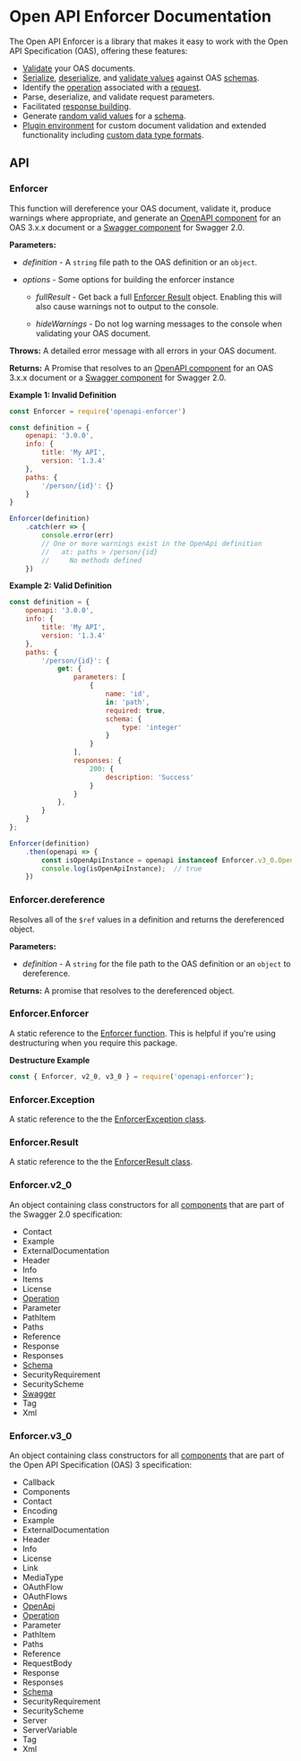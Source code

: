 # Open API Enforcer Documentation

The Open API Enforcer is a library that makes it easy to work with the Open API Specification (OAS), offering these features:

- [Validate](#enforcer) your OAS documents.
- [Serialize](./components/schema.md#schemaprototypeserialize), [deserialize](./components/schema.md#schemaprototypedeserialize), and [validate values](./components/schema.md#schemaprototypevalidate) against OAS [schemas](./components/schema.md).
- Identify the [operation](./components/operation.md) associated with a [request](./components/openapi.md#openapiprototyperequest).
- Parse, deserialize, and validate request parameters.
- Facilitated [response building](./components/schema.md#schemaprototypepopulate).
- Generate [random valid values](./components/schema.md#schemaprototyperandom) for a [schema](./components/schema.md).
- [Plugin environment](./extend-components.md) for custom document validation and extended functionality including [custom data type formats](./components/schema.md#schemadefinedataformat).

## API

### Enforcer

This function will dereference your OAS document, validate it, produce warnings where appropriate, and generate an [OpenAPI component](./components/openapi.md) for an OAS 3.x.x document or a [Swagger component](./components/swagger.md) for Swagger 2.0.

**Parameters:**

- *definition* - A `string` file path to the OAS definition or an `object`.

- *options* - Some options for building the enforcer instance

    - *fullResult* - Get back a full [Enforcer Result](./enforcer-result.md) object. Enabling this will also cause warnings not to output to the console.

    - *hideWarnings* - Do not log warning messages to the console when validating your OAS document.
    
**Throws:** A detailed error message with all errors in your OAS document. 
    
**Returns:** A Promise that resolves to an [OpenAPI component](./components/openapi.md) for an OAS 3.x.x document or a [Swagger component](./components/swagger.md) for Swagger 2.0.

**Example 1: Invalid Definition**

```js
const Enforcer = require('openapi-enforcer')

const definition = {
    openapi: '3.0.0',
    info: {
        title: 'My API',
        version: '1.3.4'
    },
    paths: {
        '/person/{id}': {}
    }
}

Enforcer(definition)
    .catch(err => {
        console.error(err)
        // One or more warnings exist in the OpenApi definition
        //   at: paths > /person/{id}
        //     No methods defined
    })
```

**Example 2: Valid Definition**

```js
const definition = {
    openapi: '3.0.0',
    info: {
        title: 'My API',
        version: '1.3.4'
    },
    paths: {
        '/person/{id}': {
            get: {
                parameters: [
                    {
                        name: 'id',
                        in: 'path',
                        required: true,
                        schema: {
                            type: 'integer'
                        }
                    }
                ],
                responses: {
                    200: {
                        description: 'Success'
                    }
                }
            },
        }
    }
};

Enforcer(definition)
    .then(openapi => {
        const isOpenApiInstance = openapi instanceof Enforcer.v3_0.OpenApi
        console.log(isOpenApiInstance);  // true
    })
```

### Enforcer.dereference

Resolves all of the `$ref` values in a definition and returns the dereferenced object.

**Parameters:**

- *definition* - A `string` for the file path to the OAS definition or an `object` to dereference.

**Returns:** A promise that resolves to the dereferenced object.

### Enforcer.Enforcer

A static reference to the [Enforcer function](#enforcer). This is helpful if you're using destructuring when you require this package.

**Destructure Example**

```js
const { Enforcer, v2_0, v3_0 } = require('openapi-enforcer');
```

### Enforcer.Exception

A static reference to the the [EnforcerException class](./enforcer-exception.md).

### Enforcer.Result

A static reference to the the [EnforcerResult class](./enforcer-result.md).

### Enforcer.v2_0

An object containing class constructors for all [components](./components/README.md) that are part of the Swagger 2.0 specification:

- Contact
- Example
- ExternalDocumentation
- Header
- Info
- Items
- License
- [Operation](./components/operation.md)
- Parameter
- PathItem
- Paths
- Reference
- Response
- Responses
- [Schema](./components/schema.md)
- SecurityRequirement
- SecurityScheme
- [Swagger](./components/swagger.md)
- Tag
- Xml

### Enforcer.v3_0

An object containing class constructors for all [components](./components/README.md) that are part of the Open API Specification (OAS) 3 specification:

- Callback
- Components
- Contact
- Encoding
- Example
- ExternalDocumentation
- Header
- Info
- License
- Link
- MediaType
- OAuthFlow
- OAuthFlows
- [OpenApi](./components/openapi.md)
- [Operation](./components/operation.md)
- Parameter
- PathItem
- Paths
- Reference
- RequestBody
- Response
- Responses
- [Schema](./components/schema.md)
- SecurityRequirement
- SecurityScheme
- Server
- ServerVariable
- Tag
- Xml
